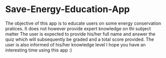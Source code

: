# Save-Energy-Education-App
The objective of this app is to educate users on some energy conservation pratices. It does not however provide expert knowledge on thi subject matter
The user is expected to provide his/her full name and answer the quiz which will subsequently be graded and a total score provided. The user is also informed of his/her knowledge level 
I hope you have an interesting time using this app :) 
